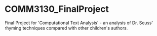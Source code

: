 # COMM3130_FinalProject
Final Project for 'Computational Text Analysis' - an analysis of Dr. Seuss' rhyming techniques compared with other children's authors.
